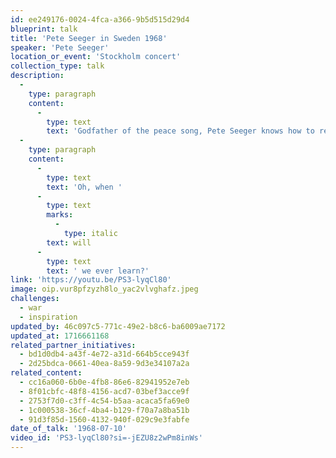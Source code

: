 ```yaml
---
id: ee249176-0024-4fca-a366-9b5d515d29d4
blueprint: talk
title: 'Pete Seeger in Sweden 1968'
speaker: 'Pete Seeger'
location_or_event: 'Stockholm concert'
collection_type: talk
description:
  -
    type: paragraph
    content:
      -
        type: text
        text: 'Godfather of the peace song, Pete Seeger knows how to reach an audience from the heart. These are among his most memorable lyrics: "Where have all the flowers gone...long time passing..."'
  -
    type: paragraph
    content:
      -
        type: text
        text: 'Oh, when '
      -
        type: text
        marks:
          -
            type: italic
        text: will
      -
        type: text
        text: ' we ever learn?'
link: 'https://youtu.be/PS3-lyqCl80'
image: oip.vur8pfzyzh8lo_yac2vlvghafz.jpeg
challenges:
  - war
  - inspiration
updated_by: 46c097c5-771c-49e2-b8c6-ba6009ae7172
updated_at: 1716661168
related_partner_initiatives:
  - bd1d0db4-a43f-4e72-a31d-664b5cce943f
  - 2d25bdca-0661-40ea-8a59-9d3e34107a2a
related_content:
  - cc16a060-6b0e-4fb8-86e6-82941952e7eb
  - 8f01cbfc-48f8-4156-acd7-03bef3acce9f
  - 2753f7d0-c3ff-4c54-b5aa-acaca5fa69e0
  - 1c000538-36cf-4ba4-b129-f70a7a8ba51b
  - 91d3f85d-1560-4132-940f-029c9e3fabfe
date_of_talk: '1968-07-10'
video_id: 'PS3-lyqCl80?si=-jEZU8z2wPm8inWs'
---
```

